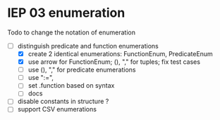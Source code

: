 # IEP 03 enumeration
Todo to change the notation of enumeration
- [ ] distinguish predicate and function enumerations
    - [x] create 2 identical enumerations: FunctionEnum, PredicateEnum
    - [x] use arrow for FunctionEnum; (), "," for tuples; fix test cases
    - [ ] use (), "," for predicate enumerations
    - [ ] use ":=", 
    - [ ] set .function based on syntax
    - [ ] docs
- [ ] disable constants in structure ?
- [ ] support CSV enumerations